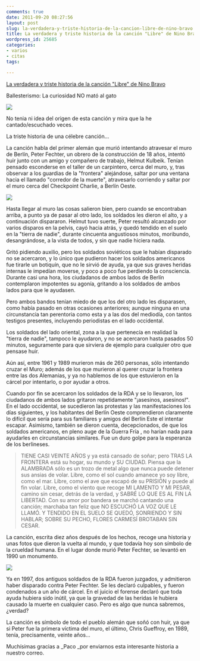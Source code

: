 ```yaml
---
comments: true
date: 2011-09-20 08:27:56
layout: post
slug: la-verdadera-y-triste-historia-de-la-cancion-libre-de-nino-bravo
title: La verdadera y triste historia de la canción "Libre" de Nino Bravo
wordpress_id: 25685
categories:
- varios
- citas
tags:

---
```


[La verdadera y triste historia de la canción "Libre" de Nino Bravo](http://www.ballesterismo.com/2011/09/la-verdadera-y-triste-historia-de-la.html)


Ballesterismo: La curiosidad NO mató al gato


[![](http://3.bp.blogspot.com/-Fg0HqlVBxW0/Tne-LD2MDvI/AAAAAAAAAlU/q0mett0BBFw/s200/828710C41CC0192485967DEA5092F3.png)](http://3.bp.blogspot.com/-Fg0HqlVBxW0/Tne-LD2MDvI/AAAAAAAAAlU/q0mett0BBFw/s1600/828710C41CC0192485967DEA5092F3.png)


No tenia ni idea del origen de esta canción y mira que la he cantado/escuchado veces.

La triste historia de una célebre canción...

La canción habla del primer alemán que murió intentando atravesar el muro de Berlín, Peter Fechter, un obrero de la construcción de 18 años, intentó huir junto con un amigo y compañero de trabajo, Helmut Kulbeik. Tenían pensado esconderse en el taller de un carpintero, cerca del muro, y, tras observar a los guardias de la "frontera" alejándose, saltar por una ventana hacia el llamado "corredor de la muerte", atravesarlo corriendo y saltar por el muro cerca del Checkpoint Charlie, a Berlín Oeste.

[![](http://1.bp.blogspot.com/-_8Pnd3lr3Is/Tne9T33bYlI/AAAAAAAAAlM/gAqhaRC2ZLQ/s200/image001.jpg)](http://1.bp.blogspot.com/-_8Pnd3lr3Is/Tne9T33bYlI/AAAAAAAAAlM/gAqhaRC2ZLQ/s1600/image001.jpg)


Hasta llegar al muro las cosas salieron bien, pero cuando se encontraban arriba, a punto ya de pasar al otro lado, los soldados les dieron el alto, y a continuación dispararon. Helmut tuvo suerte, Peter resultó alcanzado por varios disparos en la pelvis, cayó hacia atrás, y quedó tendido en el suelo en la "tierra de nadie", durante cincuenta angustiosos minutos, moribundo, desangrándose, a la vista de todos, y sin que nadie hiciera nada.


Gritó pidiendo auxilio, pero los soldados soviéticos que le habían disparado no se acercaron, y lo único que pudieron hacer los soldados americanos fue tirarle un botiquín, que no le sirvió de ayuda, ya que sus graves heridas internas le impedían moverse, y poco a poco fue perdiendo la consciencia. Durante casi una hora, los ciudadanos de ambos lados de Berlín contemplaron impotentes su agonía, gritando a los soldados de ambos lados para que le ayudasen.



Pero ambos bandos tenían miedo de que los del otro lado les disparasen, como había pasado en otras ocasiones anteriores; aunque ninguna en una circunstancia tan perentoria como esta y a las dos del mediodía, con tantos testigos presentes, incluyendo periodistas en el lado occidental.


Los soldados del lado oriental, zona a la que pertenecía en realidad la "tierra de nadie", tampoco le ayudaron, y no se acercaron hasta pasados 50 minutos, seguramente para que sirviera de ejemplo para cualquier otro que pensase huir.


Aún así, entre 1961 y 1989 murieron más de 260 personas, sólo intentando cruzar el Muro; además de los que murieron al querer cruzar la frontera entre las dos Alemanias, y ya no hablemos de los que estuvieron en la cárcel por intentarlo, o por ayudar a otros.

Cuando por fin se acercaron los soldados de la RDA y se lo llevaron, los ciudadanos de ambos lados gritaron repetidamente "¡asesinos, asesinos!". En el lado occidental, se sucedieron las protestas y las manifestaciones los días siguientes, y los habitantes del Berlín Oeste comprendieron claramente lo difícil que sería para sus familiares y amigos del Berlín Este el intentar escapar. Asimismo, también se dieron cuenta, decepcionados, de que los soldados americanos, en pleno auge de la Guerra Fría , no harían nada para ayudarles en circunstancias similares. Fue un duro golpe para la esperanza de los berlineses.


> TIENE CASI VEINTE AÑOS y ya está
cansado de soñar;
pero TRAS LA FRONTERA está su hogar,
su mundo y SU CIUDAD.
Piensa que la ALAMBRADA sólo
es un trozo de metal
algo que nunca puede detener
sus ansias de volar.
Libre,
como el sol cuando amanece yo soy libre,
como el mar.
Libre,
como el ave que escapó de su PRISIÓN
y puede al fin volar.
Libre,
como el viento que recoge MI LAMENTO Y MI PESAR,
camino sin cesar,
detrás de la verdad,
y SABRÉ LO QUE ES AL FIN LA LIBERTAD.
Con su amor por bandera se marchó
cantando una canción;
marchaba tan feliz que NO ESCUCHÓ
LA VOZ QUE LE LLAMÓ.
Y TENDIDO EN EL SUELO SE QUEDÓ,
SONRIENDO Y SIN HABLAR;
SOBRE SU PECHO, FLORES CARMESÍ
BROTABAN SIN CESAR.




La canción, escrita diez años después de los hechos, recoge una historia y unas fotos que dieron la vuelta al mundo, y que todavía hoy son símbolo de la crueldad humana. En el lugar donde murió Peter Fechter, se levantó en 1990 un monumento.





[![](http://1.bp.blogspot.com/-PpxsMF8ff1s/Tne9j-IJQXI/AAAAAAAAAlQ/hZvjot9h0s4/s1600/image003.jpg)](http://1.bp.blogspot.com/-PpxsMF8ff1s/Tne9j-IJQXI/AAAAAAAAAlQ/hZvjot9h0s4/s1600/image003.jpg)







Ya en 1997, dos antiguos soldados de la RDA fueron juzgados, y admitieron haber disparado contra Peter Fechter. Se les declaró culpables, y fueron condenados a un año de cárcel. En el juicio el forense declaró que toda ayuda hubiera sido inútil, ya que la gravedad de las heridas le hubiera causado la muerte en cualquier caso. Pero es algo que nunca sabremos, ¿verdad?




La canción es símbolo de todo el pueblo alemán que soñó con huir, ya que si Peter fue la primera víctima del muro, el último, Chris Gueffroy, en 1989, tenía, precisamente, veinte años...





Muchísimas gracias a _Paco _por enviarnos esta interesante historia a nuestro correo.



